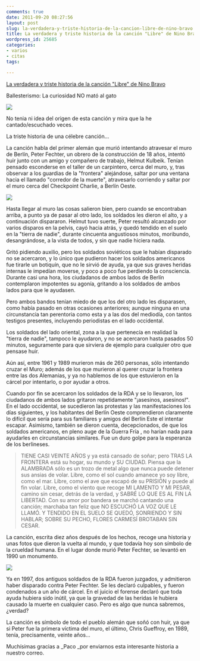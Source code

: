 ```yaml
---
comments: true
date: 2011-09-20 08:27:56
layout: post
slug: la-verdadera-y-triste-historia-de-la-cancion-libre-de-nino-bravo
title: La verdadera y triste historia de la canción "Libre" de Nino Bravo
wordpress_id: 25685
categories:
- varios
- citas
tags:

---
```


[La verdadera y triste historia de la canción "Libre" de Nino Bravo](http://www.ballesterismo.com/2011/09/la-verdadera-y-triste-historia-de-la.html)


Ballesterismo: La curiosidad NO mató al gato


[![](http://3.bp.blogspot.com/-Fg0HqlVBxW0/Tne-LD2MDvI/AAAAAAAAAlU/q0mett0BBFw/s200/828710C41CC0192485967DEA5092F3.png)](http://3.bp.blogspot.com/-Fg0HqlVBxW0/Tne-LD2MDvI/AAAAAAAAAlU/q0mett0BBFw/s1600/828710C41CC0192485967DEA5092F3.png)


No tenia ni idea del origen de esta canción y mira que la he cantado/escuchado veces.

La triste historia de una célebre canción...

La canción habla del primer alemán que murió intentando atravesar el muro de Berlín, Peter Fechter, un obrero de la construcción de 18 años, intentó huir junto con un amigo y compañero de trabajo, Helmut Kulbeik. Tenían pensado esconderse en el taller de un carpintero, cerca del muro, y, tras observar a los guardias de la "frontera" alejándose, saltar por una ventana hacia el llamado "corredor de la muerte", atravesarlo corriendo y saltar por el muro cerca del Checkpoint Charlie, a Berlín Oeste.

[![](http://1.bp.blogspot.com/-_8Pnd3lr3Is/Tne9T33bYlI/AAAAAAAAAlM/gAqhaRC2ZLQ/s200/image001.jpg)](http://1.bp.blogspot.com/-_8Pnd3lr3Is/Tne9T33bYlI/AAAAAAAAAlM/gAqhaRC2ZLQ/s1600/image001.jpg)


Hasta llegar al muro las cosas salieron bien, pero cuando se encontraban arriba, a punto ya de pasar al otro lado, los soldados les dieron el alto, y a continuación dispararon. Helmut tuvo suerte, Peter resultó alcanzado por varios disparos en la pelvis, cayó hacia atrás, y quedó tendido en el suelo en la "tierra de nadie", durante cincuenta angustiosos minutos, moribundo, desangrándose, a la vista de todos, y sin que nadie hiciera nada.


Gritó pidiendo auxilio, pero los soldados soviéticos que le habían disparado no se acercaron, y lo único que pudieron hacer los soldados americanos fue tirarle un botiquín, que no le sirvió de ayuda, ya que sus graves heridas internas le impedían moverse, y poco a poco fue perdiendo la consciencia. Durante casi una hora, los ciudadanos de ambos lados de Berlín contemplaron impotentes su agonía, gritando a los soldados de ambos lados para que le ayudasen.



Pero ambos bandos tenían miedo de que los del otro lado les disparasen, como había pasado en otras ocasiones anteriores; aunque ninguna en una circunstancia tan perentoria como esta y a las dos del mediodía, con tantos testigos presentes, incluyendo periodistas en el lado occidental.


Los soldados del lado oriental, zona a la que pertenecía en realidad la "tierra de nadie", tampoco le ayudaron, y no se acercaron hasta pasados 50 minutos, seguramente para que sirviera de ejemplo para cualquier otro que pensase huir.


Aún así, entre 1961 y 1989 murieron más de 260 personas, sólo intentando cruzar el Muro; además de los que murieron al querer cruzar la frontera entre las dos Alemanias, y ya no hablemos de los que estuvieron en la cárcel por intentarlo, o por ayudar a otros.

Cuando por fin se acercaron los soldados de la RDA y se lo llevaron, los ciudadanos de ambos lados gritaron repetidamente "¡asesinos, asesinos!". En el lado occidental, se sucedieron las protestas y las manifestaciones los días siguientes, y los habitantes del Berlín Oeste comprendieron claramente lo difícil que sería para sus familiares y amigos del Berlín Este el intentar escapar. Asimismo, también se dieron cuenta, decepcionados, de que los soldados americanos, en pleno auge de la Guerra Fría , no harían nada para ayudarles en circunstancias similares. Fue un duro golpe para la esperanza de los berlineses.


> TIENE CASI VEINTE AÑOS y ya está
cansado de soñar;
pero TRAS LA FRONTERA está su hogar,
su mundo y SU CIUDAD.
Piensa que la ALAMBRADA sólo
es un trozo de metal
algo que nunca puede detener
sus ansias de volar.
Libre,
como el sol cuando amanece yo soy libre,
como el mar.
Libre,
como el ave que escapó de su PRISIÓN
y puede al fin volar.
Libre,
como el viento que recoge MI LAMENTO Y MI PESAR,
camino sin cesar,
detrás de la verdad,
y SABRÉ LO QUE ES AL FIN LA LIBERTAD.
Con su amor por bandera se marchó
cantando una canción;
marchaba tan feliz que NO ESCUCHÓ
LA VOZ QUE LE LLAMÓ.
Y TENDIDO EN EL SUELO SE QUEDÓ,
SONRIENDO Y SIN HABLAR;
SOBRE SU PECHO, FLORES CARMESÍ
BROTABAN SIN CESAR.




La canción, escrita diez años después de los hechos, recoge una historia y unas fotos que dieron la vuelta al mundo, y que todavía hoy son símbolo de la crueldad humana. En el lugar donde murió Peter Fechter, se levantó en 1990 un monumento.





[![](http://1.bp.blogspot.com/-PpxsMF8ff1s/Tne9j-IJQXI/AAAAAAAAAlQ/hZvjot9h0s4/s1600/image003.jpg)](http://1.bp.blogspot.com/-PpxsMF8ff1s/Tne9j-IJQXI/AAAAAAAAAlQ/hZvjot9h0s4/s1600/image003.jpg)







Ya en 1997, dos antiguos soldados de la RDA fueron juzgados, y admitieron haber disparado contra Peter Fechter. Se les declaró culpables, y fueron condenados a un año de cárcel. En el juicio el forense declaró que toda ayuda hubiera sido inútil, ya que la gravedad de las heridas le hubiera causado la muerte en cualquier caso. Pero es algo que nunca sabremos, ¿verdad?




La canción es símbolo de todo el pueblo alemán que soñó con huir, ya que si Peter fue la primera víctima del muro, el último, Chris Gueffroy, en 1989, tenía, precisamente, veinte años...





Muchísimas gracias a _Paco _por enviarnos esta interesante historia a nuestro correo.



